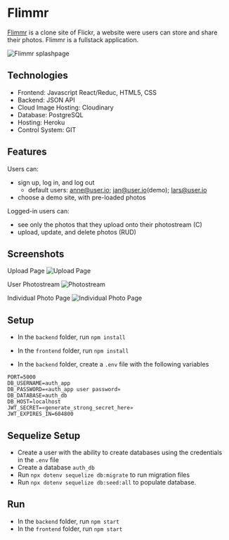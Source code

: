 # Flimmr

[Flimmr](https://flimmr.herokuapp.com/) is a clone site of Flickr, a website were users can store and share their photos. Flimmr is a fullstack application.

![Flimmr splashpage](https://res.cloudinary.com/ddxtopm0l/image/upload/v1642116273/Flimmr/Flimmer-splash-page_tvpodw.png)

## Technologies

- Frontend: Javascript React/Reduc, HTML5, CSS
- Backend: JSON API
- Cloud Image Hosting: Cloudinary
- Database: PostgreSQL
- Hosting: Heroku
- Control System: GIT

## Features

Users can:
- sign up, log in, and log out
  * default users: anne@user.io; jan@user.io(demo); lars@user.io
- choose a demo site, with pre-loaded photos

Logged-in users can:
- see only the photos that they upload onto their photostream (C)
- upload, update, and delete photos (RUD)

## Screenshots

Upload Page
![Upload Page](https://res.cloudinary.com/ddxtopm0l/image/upload/v1642116938/Flimmr/Flimmr-upload-photo-page_m2myzh.png)

User Photostream
![Photostream](https://res.cloudinary.com/ddxtopm0l/image/upload/v1642116937/Flimmr/Flimmr-photostream-page_mukmpk.png)

Individual Photo Page
![Individual Photo Page](https://res.cloudinary.com/ddxtopm0l/image/upload/v1642116936/Flimmr/Flimmr-Single-Photo_Page_hp7k9t.png)

## Setup

* In the `backend` folder, run `npm install`

* In the `frontend` folder, run `npm install`

* In the `backend` folder, create a `.env` file with the following variables
```
PORT=5000
DB_USERNAME=auth_app
DB_PASSWORD=«auth_app user password»
DB_DATABASE=auth_db
DB_HOST=localhost
JWT_SECRET=«generate_strong_secret_here»
JWT_EXPIRES_IN=604800
```
## Sequelize Setup

* Create a user with the ability to create databases using the credentials in the `.env` file
* Create a database `auth_db`
* Run `npx dotenv sequelize db:migrate` to run migration files
* Run `npx dotenv sequelize db:seed:all` to populate database.

## Run

* In the `backend` folder, run `npm start`
* In the `frontend` folder, run `npm start`
